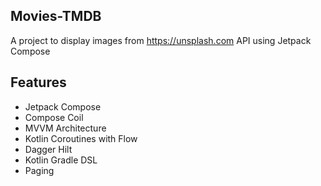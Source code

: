 ## Movies-TMDB

A project to display images from https://unsplash.com API using Jetpack Compose

## Features
* Jetpack Compose
* Compose Coil
* MVVM Architecture
* Kotlin Coroutines with Flow
* Dagger Hilt
* Kotlin Gradle DSL
* Paging
